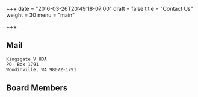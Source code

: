 +++
date = "2016-03-26T20:49:18-07:00"
draft = false
title = "Contact Us"
weight = 30
menu = "main"


+++

## Mail

    Kingsgate V HOA
    PO  Box 1791
    Woodinville, WA 98072-1791

## Board Members
